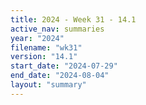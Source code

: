 ```yaml
---
title: 2024 - Week 31 - 14.1
active_nav: summaries
year: "2024"
filename: "wk31"
version: "14.1"
start_date: "2024-07-29"
end_date: "2024-08-04"
layout: "summary"
---
```

